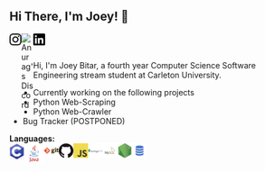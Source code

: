 ## Hi There, I'm Joey! 👋

<a href="https://www.instagram.com/joey_bitar/">
  <img align="left" alt="Anurag's Discord" width="21px" src="https://raw.githubusercontent.com/JoeyBitar/JoeyBitar/master/svg's/instagram.svg" />
</a>

<a href="https://discord.gg/qJmZ3d4q">
  <img align="left" alt="Anurag's Discord" width="21px" src="https://raw.githubusercontent.com/anuraghazra/anuraghazra/master/assets/discord-round.svg" />
</a>

<a href="https://www.linkedin.com/in/joseph-bitar-492709158/">
  <img align="left" alt="Anurag's LinkedIn" width="21px" src="https://raw.githubusercontent.com/JoeyBitar/JoeyBitar/master/svg's/linkedin.svg" />
</a>

<br />
<br />

Hi, I'm Joey Bitar, a fourth year Computer Science Software Engineering stream student at Carleton University.

- Currently working on the following projects 
- Python Web-Scraping
- Python Web-Crawler
- Bug Tracker (POSTPONED)

**Languages:** 
<br />
<img align="left" alt="GitHub" width="26px" src="https://raw.githubusercontent.com/JoeyBitar/JoeyBitar/master/png's/c.png" />
<img align="left" alt="GitHub" width="35px" src="https://raw.githubusercontent.com/JoeyBitar/JoeyBitar/master/png's/java.png" />
<img align="left" alt="GitHub" width="26px" src="https://raw.githubusercontent.com/JoeyBitar/JoeyBitar/master/png's/git.png" />
<img align="left" alt="GitHub" width="26px" src="https://raw.githubusercontent.com/JoeyBitar/JoeyBitar/master/png's/github.png" />
<img align="left" alt="GitHub" width="26px" src="https://raw.githubusercontent.com/JoeyBitar/JoeyBitar/master/png's/javascript.png" />
<img align="left" alt="GitHub" width="26px" src="https://raw.githubusercontent.com/JoeyBitar/JoeyBitar/master/png's/mongodb.png" />
<img align="left" alt="GitHub" width="26px" src="https://raw.githubusercontent.com/JoeyBitar/JoeyBitar/master/png's/mysql.png" />
<img align="left" alt="GitHub" width="26px" src="https://raw.githubusercontent.com/JoeyBitar/JoeyBitar/master/png's/nodejs.png" />
<img align="left" alt="GitHub" width="26px" src="https://raw.githubusercontent.com/JoeyBitar/JoeyBitar/master/png's/sql.png" />
